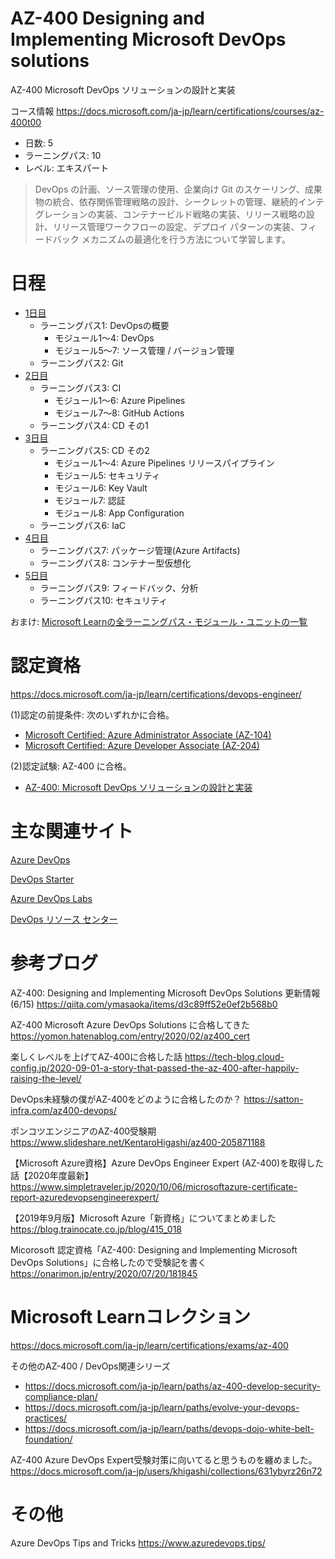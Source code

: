 # AZ-400 Designing and Implementing Microsoft DevOps solutions

AZ-400 Microsoft DevOps ソリューションの設計と実装

コース情報
https://docs.microsoft.com/ja-jp/learn/certifications/courses/az-400t00

- 日数: 5
- ラーニングパス: 10
- レベル: エキスパート

> DevOps の計画、ソース管理の使用、企業向け Git のスケーリング、成果物の統合、依存関係管理戦略の設計、シークレットの管理、継続的インテグレーションの実装、コンテナービルド戦略の実装、リリース戦略の設計、リリース管理ワークフローの設定、デプロイ パターンの実装、フィードバック メカニズムの最適化を行う方法について学習します。


# 日程

- [1日目](day1.md)
  - ラーニングパス1: DevOpsの概要
    - モジュール1～4: DevOps
    - モジュール5～7: ソース管理 / バージョン管理
  - ラーニングパス2: Git
- [2日目](day2.md)
  - ラーニングパス3: CI
    - モジュール1～6: Azure Pipelines
    - モジュール7～8: GitHub Actions
  - ラーニングパス4: CD その1
- [3日目](day3.md)
  - ラーニングパス5: CD その2
    - モジュール1～4: Azure Pipelines リリースパイプライン
    - モジュール5: セキュリティ
    - モジュール6: Key Vault
    - モジュール7: 認証
    - モジュール8: App Configuration
  - ラーニングパス6: IaC
- [4日目](day4.md)
  - ラーニングパス7: パッケージ管理(Azure Artifacts)
  - ラーニングパス8: コンテナー型仮想化
- [5日目](day5.md)
  - ラーニングパス9: フィードバック、分析
  - ラーニングパス10: セキュリティ

おまけ:
[Microsoft Learnの全ラーニングパス・モジュール・ユニットの一覧](index-az-400-ja-jp.md)

<!-- 
## day 1 DevOps, ソースコードの管理

- DevOpsの概要と製品
  - [モジュール1](mod01.md) DevOpsの概要, Azure DevOps, Azure Boards
- ソースコードの管理 - Git
  - [モジュール2](mod02.md) ソース管理, Git, Azure Repos
  - ※モジュール3は2日目に解説
  - [モジュール4](mod04.md) エンタープライズGit

## day 2 継続的インテグレーション(CI)

- [モジュール3](mod03.md) 技術的負債, コードの品質
- [モジュール5](mod05.md) Azure Pipelines 基本
- [モジュール6](mod06.md) Azure Pipelines 応用
- ※モジュール7（セキュリティ）は最終日に移動

## day 3 継続的デリバリー(CD), リリース/デプロイ戦略

- CD
  - [モジュール8](mod08.md) GitHub Actions
  - [モジュール9](mod09.md) Azure Artifacts, パッケージ管理
- リリース/デプロイ戦略
  - [モジュール10](mod10.md) リリース戦略
  - [モジュール11](mod11.md) Azure Pipeline によるCD
  - [モジュール12](mod12.md) デプロイパターン

## day 4 IaC, コンテナー仮想化

- IaC
  - [モジュール13](mod13.md) IaC: ARM/CLI/PowerShell/Automation
  - [モジュール14](mod14.md) IaC: Chef/Puppet/Ansible/Terraform
- コンテナー仮想化
  - [モジュール15](mod15.md) Docker
  - [モジュール16](mod16.md) Kubernetes

## day 5 フィードバックの活用,セキュリティ

- フィードバックの活用
  - [モジュール17](mod17.md) 開発チーム向けのフィードバック、モニタリング
  - [モジュール18](mod18-01-sre.md) システムのフィードバック
- セキュリティ
  - [モジュール7](mod07.md) セキュリティ設計, 設定・機密情報の管理
  - [モジュール19](mod19.md) DevSecOps, Security Center, Blueprints, ATP
  - [モジュール20](mod20-02-security-scan.md) コードベースの検証

（参考）[Edifist様 短縮3日コース](https://www.edifist.co.jp/it/course/MSCAZ400), [Trainocate 速習コース](https://www.trainocate.co.jp/reference/course_details.aspx?code=MSC0751V)


# 製品/分野とモジュールの対応

```
■ Azure DevOps
Azure DevOps Services
├wiki 3 
├Azure Boards 1
├Azure Repos 2, 4
├Azure Pipelines 5, 6, 10(リリース), 11, 12(デプロイ), 20
├Azure Test Plans - 本コースでは解説なし
└Azure Artifacts 9
■Git
2,4
■GitHub
GitHub Codespaces 3
GitHubアクション, 8
■セキュリティ
Key Vault 7
Security Center 19
■IaC
ARMテンプレート, CLI, PowerShell, Automation, DSC 13
Chef, Puppet, Ansible, Terraform 14
■コンテナー
Docker 15
AKS 16
■監視
Azure Monitor, Application Insights 17
■フィードバック
Teams 18
```
-->


# 認定資格

https://docs.microsoft.com/ja-jp/learn/certifications/devops-engineer/

(1)認定の前提条件: 次のいずれかに合格。

- [Microsoft Certified: Azure Administrator Associate (AZ-104)](https://docs.microsoft.com/ja-jp/learn/certifications/azure-administrator/)
- [Microsoft Certified: Azure Developer Associate (AZ-204)](https://docs.microsoft.com/ja-jp/learn/certifications/azure-developer/)

(2)認定試験: AZ-400 に合格。

- [AZ-400: Microsoft DevOps ソリューションの設計と実装](https://docs.microsoft.com/ja-jp/learn/certifications/exams/az-400)


# 主な関連サイト

[Azure DevOps](https://azure.microsoft.com/ja-jp/services/devops/)

[DevOps Starter](https://docs.microsoft.com/ja-jp/azure/devops-project/overview)

[Azure DevOps Labs](https://azuredevopslabs.com/)

[DevOps リソース センター](https://docs.microsoft.com/ja-jp/devops/)


# 参考ブログ
AZ-400: Designing and Implementing Microsoft DevOps Solutions 更新情報 (6/15)
https://qiita.com/ymasaoka/items/d3c89ff52e0ef2b568b0

AZ-400 Microsoft Azure DevOps Solutions に合格してきた
https://yomon.hatenablog.com/entry/2020/02/az400_cert

楽しくレベルを上げてAZ-400に合格した話
https://tech-blog.cloud-config.jp/2020-09-01-a-story-that-passed-the-az-400-after-happily-raising-the-level/

DevOps未経験の僕がAZ-400をどのように合格したのか？
https://satton-infra.com/az400-devops/

ポンコツエンジニアのAZ-400受験期
https://www.slideshare.net/KentaroHigashi/az400-205871188

【Microsoft Azure資格】Azure DevOps Engineer Expert (AZ-400)を取得した話【2020年度最新】
https://www.simpletraveler.jp/2020/10/06/microsoftazure-certificate-report-azuredevopsengineerexpert/

【2019年9月版】Microsoft Azure「新資格」についてまとめました
https://blog.trainocate.co.jp/blog/415_018

Micorosoft 認定資格「AZ-400: Designing and Implementing Microsoft DevOps Solutions」に合格したので受験記を書く
https://onarimon.jp/entry/2020/07/20/181845

# Microsoft Learnコレクション

https://docs.microsoft.com/ja-jp/learn/certifications/exams/az-400

その他のAZ-400 / DevOps関連シリーズ
- https://docs.microsoft.com/ja-jp/learn/paths/az-400-develop-security-compliance-plan/
- https://docs.microsoft.com/ja-jp/learn/paths/evolve-your-devops-practices/
- https://docs.microsoft.com/ja-jp/learn/paths/devops-dojo-white-belt-foundation/

AZ-400 Azure DevOps Expert受験対策に向いてると思うものを纏めました。
https://docs.microsoft.com/ja-jp/users/khigashi/collections/631ybyrz26n72

# その他

Azure DevOps Tips and Tricks
https://www.azuredevops.tips/
